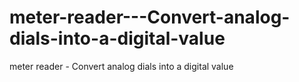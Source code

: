 # meter-reader---Convert-analog-dials-into-a-digital-value
meter reader - Convert analog dials into a digital value

